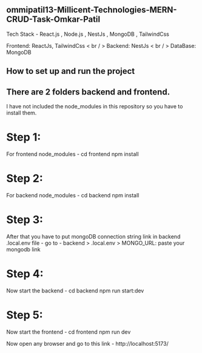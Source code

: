 ## ommipatil13-Millicent-Technologies-MERN-CRUD-Task-Omkar-Patil

Tech Stack - React.js , Node.js , NestJs , MongoDB , TailwindCss

Frontend: ReactJs, TailwindCss < br / >
Backend: NestJs < br / >
DataBase: MongoDB

## How to set up and run the project

## There are 2 folders backend and frontend.

I have not included the node_modules in this repository so you have to install them.

# Step 1:
For frontend node_modules -
cd frontend
npm install

# Step 2:
For backend node_modules -
cd backend
npm install

# Step 3:
After that you have to put mongoDB connection string link in backend .local.env file - 
go to - backend > .local.env > MONGO_URL: paste your mongodb link 

# Step 4:
Now start the backend -
cd backend
npm run start:dev

# Step 5:
Now start the frontend -
cd frontend
npm run dev

Now open any browser and go to this link - http://localhost:5173/

